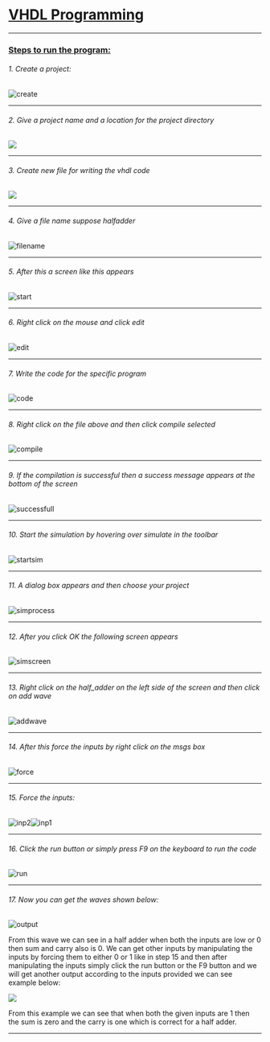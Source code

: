 # <u>VHDL Programming</u>

---

### <u>Steps to run the program:</u>

###### 1. Create a project:

![create](./assets/create.png)

---

###### 2. Give a project name and a location for the project directory

![](./assets/projectname.png)

---

###### 3. Create new file for writing the vhdl code

![](./assets/newfile.png)

---

###### 4. Give a file name suppose halfadder

![filename](./assets/filename.png)

---

###### 5. After this a screen like this appears

![start](./assets/start.png)

---

###### 6. Right click on the mouse and click edit

![edit](./assets/edit.png)

---

###### 7. Write the code for the specific program

![code](./assets/code.png)

---

###### 8. Right click on the file above and then click compile selected

![compile](./assets/compile.png)

---

###### 9. If the compilation is successful then a success message appears at the bottom of the screen

![successfull](./assets/successfull.png)

---

###### 10. Start the simulation by hovering over simulate in the toolbar

![startsim](./assets/startsim.png)

---

###### 11. A dialog box appears and then choose your project

![simprocess](./assets/simprocess.png)

---

###### 12. After you click OK the following screen appears

![simscreen](./assets/simscreen.png)

---

###### 13. Right click on the half_adder on the left side of the screen and then click on add wave

![addwave](./assets/addwave.png)

---

###### 14. After this force the inputs by right click on the msgs box

![force](./assets/force.png)

---

###### 15. Force the inputs:

![inp2](./assets/inp2.png)![inp1](./assets/inp1.png)

---

###### 16. Click the run button or simply press F9 on the keyboard to run the code

![run](./assets/run.png)

---

###### 17. Now you can get the waves shown below:

![output](./assets/output.png)

From this wave we can see in a half adder when both the inputs are low or 0 then sum and carry also is 0. We can get other inputs by manipulating the inputs by forcing them to either 0 or 1 like in step 15 and then after manipulating the inputs simply click the run button or the F9 button and we will get another output according to the inputs provided we can see example below:

![](./assets/secondoutput.png)

From this example we can see that when both the given inputs are 1 then the sum is zero and the carry is one which is correct for a half adder.

---

